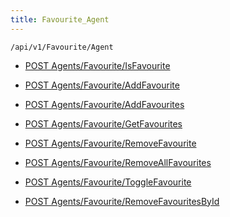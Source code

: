 ```yaml
---
title: Favourite_Agent
---
```


```http
/api/v1/Favourite/Agent
```




* [POST Agents/Favourite/IsFavourite](v1FavouriteAgent_IsFavourite.md)

* [POST Agents/Favourite/AddFavourite](v1FavouriteAgent_AddFavourite.md)

* [POST Agents/Favourite/AddFavourites](v1FavouriteAgent_AddFavourites.md)

* [POST Agents/Favourite/GetFavourites](v1FavouriteAgent_GetFavourites.md)

* [POST Agents/Favourite/RemoveFavourite](v1FavouriteAgent_RemoveFavourite.md)

* [POST Agents/Favourite/RemoveAllFavourites](v1FavouriteAgent_RemoveAllFavourites.md)

* [POST Agents/Favourite/ToggleFavourite](v1FavouriteAgent_ToggleFavourite.md)

* [POST Agents/Favourite/RemoveFavouritesById](v1FavouriteAgent_RemoveFavouritesById.md)